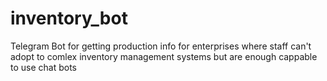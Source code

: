 # inventory_bot
Telegram Bot for getting production info for enterprises where staff can't adopt to comlex inventory management systems but are enough cappable to use chat bots 
